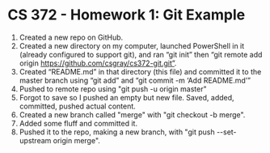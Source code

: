 # CS 372 - Homework 1: Git Example
1. Created a new repo on GitHub.
2. Created a new directory on my computer, launched PowerShell in it (already configured to support git), and ran “git init” then “git remote add origin https://github.com/csgray/cs372-git.git”.
3. Created “README.md” in that directory (this file) and committed it to the master branch using “git add” and “git commit -m ‘Add README.md’”
4. Pushed to remote repo using "git push -u origin master"
5. Forgot to save so I pushed an empty but new file. Saved, added, committed, pushed actual content.
6. Created a new branch called "merge" with "git checkout -b merge".
7. Added some fluff and committed it.
8. Pushed it to the repo, making a new branch, with "git push --set-upstream origin merge".